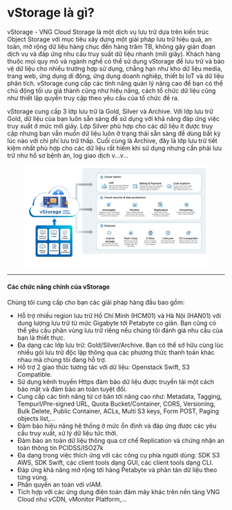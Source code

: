 # vStorage là gì?

vStorage - VNG Cloud Storage là một dịch vụ lưu trữ dựa trên kiến trúc Object Storage với mục tiêu xây dựng một giải pháp lưu trữ hiệu quả, an toàn, mở rộng dữ liệu hàng chục đến hàng trăm TB, không gây gián đoạn dịch vụ và đáp ứng nhu cầu truy suất dữ liệu nhanh (mili giây). Khách hàng thuộc mọi quy mô và ngành nghề có thể sử dụng vStorage để lưu trữ và bảo vệ dữ liệu cho nhiều trường hợp sử dụng, chẳng hạn như kho dữ liệu media, trang web, ứng dụng di động, ứng dụng doanh nghiệp, thiết bị IoT và dữ liệu phân tích. vStorage cung cấp các tính năng quản lý nâng cao để bạn có thể chủ động tối ưu giá thành cũng như hiệu năng, cách tổ chức dữ liệu cũng như thiết lập quyền truy cập theo yêu cầu của tổ chức đề ra.

vStorage cung cấp 3 lớp lưu trữ là Gold, Silver và Archive. Với lớp lưu trữ Gold, dữ liệu của bạn luôn sẵn sàng để sử dụng với khả năng đáp ứng việc truy xuất ở mức mili giây. Lớp Silver phù hợp cho các dữ liệu ít được truy cập nhưng bạn vẫn muốn dữ liệu luôn ở trạng thái sẵn sàng để dùng bất kỳ lúc nào với chi phí lưu trữ thấp. Cuối cùng là Archive, đây là lớp lưu trữ tiết kiệm nhất phù hợp cho các dữ liệu rất hiếm khi sử dụng nhưng cần phải lưu trữ như hồ sơ bệnh án, log giao dịch v...v...

<figure><img src="../../../../.gitbook/assets/image (4) (1) (1) (1) (1) (1) (1) (1) (1) (1) (1) (1) (1) (1) (1) (1).png" alt=""><figcaption></figcaption></figure>

***

#### Các chức năng chính của vStorage <a href="#vstoragelagi-cacchucnangchinhcuavstorage" id="vstoragelagi-cacchucnangchinhcuavstorage"></a>

Chúng tôi cung cấp cho bạn các giải pháp hàng đầu bao gồm:

* Hỗ trợ nhiều region lưu trữ Hồ Chí Minh (HCM01) và Hà Nội (HAN01) với dung lượng lưu trữ từ mức Gigabyte tới Petabyte co giãn. Bạn cũng có thể yêu cầu phân vùng lưu trữ riêng nếu chúng tôi đánh giá nhu cầu của bạn là thiết thực.
* Đa dạng các lớp lưu trữ: Gold/Silver/Archive. Bạn có thể sở hữu cùng lúc nhiều gói lưu trữ độc lập thông qua các phương thức thanh toán khác nhau mà chúng tôi đang hỗ trợ.
* Hỗ trợ 2 giao thức tương tác với dữ liệu: Openstack Swift, S3 Compatible.
* Sử dụng kênh truyền Https đảm bảo dữ liệu được truyền tải một cách bảo mật và đảm bảo an toàn tuyệt đối.
* Cung cấp các tính năng từ cơ bản tới nâng cao như: Metadata, Tagging​, Tempurl/Pre-signed URL, Quota Bucket/Container, CORS, Versioning​, Bulk Delete​, Public Container​, ACLs, Multi S3 keys​, Form POST, Paging objects list,...
* Đảm bảo hiệu năng hệ thống ở mức ổn định và đáp ứng được các yêu cầu truy xuất, xử lý dữ liệu tức thời.
* Đảm bảo an toàn dữ liệu thông qua cơ chế Replication và chứng nhận an toàn thông tin PCIDSS/ISO27k&#x20;
* Đa dạng trong việc thích ứng với các công cụ phía người dùng: SDK S3 AWS, SDK Swift, các client tools dạng GUI, các client tools dạng CLI.
* Đáp ứng khả năng mở rộng tới hàng Petabyte và phân tán dữ liệu theo từng vùng.
* Phần quyền an toàn với vIAM.
* Tích hợp với các ứng dụng điện toán đám mây khác trên nền tảng VNG Cloud như vCDN, vMonitor Platform,...
